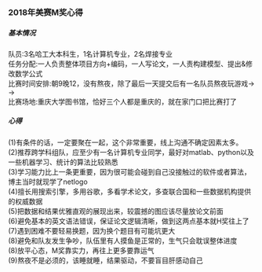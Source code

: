 ### 2018年美赛M奖心得
##### 基本情况
队员:3名哈工大本科生，1名计算机专业，2名焊接专业
<br> 任务分配:一人负责整体项目方向+编码，一人写论文，一人责构建模型、提出&修改数学公式
<br> 比赛时间安排:朝9晚12，没有熬夜，除了最后一天提交后有一名队员熬夜玩游戏→ →
<br> 比赛场地:重庆大学图书馆，恰好三个人都是重庆的，就在家门口把比赛打了
##### 心得
(1)有条件的话，一定要聚在一起，这个非常重要，线上沟通不确定因素太多。
<br>(2)推荐跨学科组队，应至少有一名计算机专业同学，最好对matlab、python以及一些机器学习、统计的算法比较熟悉
<br>(3)学习能力比上一条更重要，因为很可能会碰到自己没接触过的软件或者算法，博主当时就现学了netlogo
<br>(4)擅长用搜索引擎，多用谷歌，多看学术论文，多查联合国和一些数据机构提供的权威数据
<br>(5)把数据和结果优雅直观的展现出来，较震撼的图应该尽量放论文前面
<br>(6)避免基本的英文语法错误，保证论文逻辑清晰，做到这两点基本就H奖往上了
<br>(7)遇到困难不要轻易换题，因为换个题目有可能坑更大
<br>(8)避免和队友发生争吵，队伍里有人摸鱼是正常的，生气只会耽误整体进度
<br>(8)放平心态，M奖靠实力，再往上更多要靠运气
<br>(9)熬夜不是必须的，该睡就睡，结果驱动，不要盲目肝感动自己


